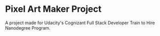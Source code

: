 # Pixel Art Maker Project

A project made for Udacity's Cognizant Full Stack Developer Train to Hire Nanodegree Program.
